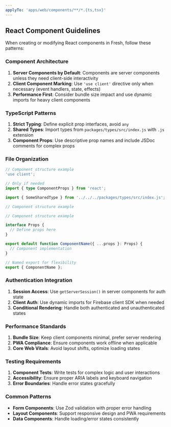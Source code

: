 ```yaml
---
applyTo: 'apps/web/components/**/*.{ts,tsx}'
---
```


## React Component Guidelines

When creating or modifying React components in Fresh, follow these patterns:

### Component Architecture

1. **Server Components by Default**: Components are server components unless they need client-side interactivity
2. **Client Component Marking**: Use `'use client'` directive only when necessary (event handlers, state, effects)
3. **Performance First**: Consider bundle size impact and use dynamic imports for heavy client components

### TypeScript Patterns

1. **Strict Typing**: Define explicit prop interfaces, avoid `any`
2. **Shared Types**: Import types from `packages/types/src/index.js` with `.js` extension
3. **Component Props**: Use descriptive prop names and include JSDoc comments for complex props

### File Organization

```typescript
// Component structure example
'use client';

// Only if needed
import { type ComponentProps } from 'react';

import { SomeSharedType } from '../../../packages/types/src/index.js';

// Component structure example

// Component structure example

interface Props {
  // Define props here
}

export default function ComponentName({ ...props }: Props) {
  // Component implementation
}

// Named export for flexibility
export { ComponentName };
```

### Authentication Integration

1. **Session Access**: Use `getServerSession()` in server components for auth state
2. **Client Auth**: Use dynamic imports for Firebase client SDK when needed
3. **Conditional Rendering**: Handle both authenticated and unauthenticated states

### Performance Standards

1. **Bundle Size**: Keep client components minimal, prefer server rendering
2. **PWA Compliance**: Ensure components work offline when applicable
3. **Core Web Vitals**: Avoid layout shifts, optimize loading states

### Testing Requirements

1. **Component Tests**: Write tests for complex logic and user interactions
2. **Accessibility**: Ensure proper ARIA labels and keyboard navigation
3. **Error Boundaries**: Handle error states gracefully

### Common Patterns

- **Form Components**: Use Zod validation with proper error handling
- **Layout Components**: Support responsive design and PWA requirements
- **Data Components**: Handle loading/error states consistently
